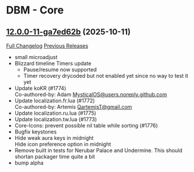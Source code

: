 # DBM - Core

## [12.0.0-11-ga7ed62b](https://github.com/DeadlyBossMods/DeadlyBossMods/tree/a7ed62b4495c712a8a7385a3f1f2b342ad25e3e6) (2025-10-11)
[Full Changelog](https://github.com/DeadlyBossMods/DeadlyBossMods/compare/12.0.0...a7ed62b4495c712a8a7385a3f1f2b342ad25e3e6) [Previous Releases](https://github.com/DeadlyBossMods/DeadlyBossMods/releases)

- small microadjust  
- Blizzard timeline Timers update  
     - Pause/resume now supported  
     - Timer recovery drycoded but not enabled yet since no way to test it yet  
- Update koKR (#1774)  
    Co-authored-by: Adam <MysticalOS@users.noreply.github.com>  
- Update localization.fr.lua (#1772)  
    Co-authored-by: Artemis <QartemisT@gmail.com>  
- Update localization.ru.lua (#1775)  
- Update localization.tw.lua (#1773)  
- Core-Icons: prevent possible nil table while sorting (#1776)  
- Bugfix keystones  
- Hide weak aura keys in midnight  
    Hide icon preference option in midnight  
- Remove built in tests for Nerubar Palace and Undermine. This should shortan packager time quite a bit  
- bump alpha  
